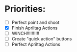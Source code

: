 # Priorities:

- [ ] Perfect point and shoot
- [x] Finish Apriltag Actions
- [ ] WINCH!!!!!!!!!!
- [ ] Create "quick action" buttons
- [ ] Perfect Apriltag Actions
